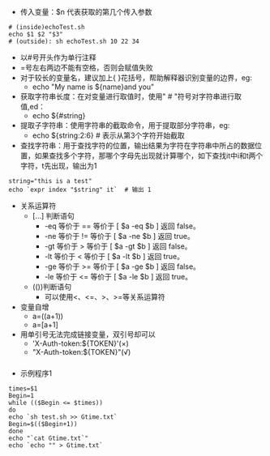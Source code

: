 - 传入变量：$n 代表获取的第几个传入参数
```shell
# (inside)echoTest.sh
echo $1 $2 "$3"
# (outside): sh echoTest.sh 10 22 34
```
- 以#号开头作为单行注释
- =号左右两边不能有空格，否则会赋值失败
- 对于较长的变量名，建议加上{ }花括号，帮助解释器识别变量的边界，eg:
  - echo "My name is ${name}and you"
- 获取字符串长度：在对变量进行取值时，使用" # "符号对字符串进行取值,ed：
  - echo ${#string}   
- 提取子字符串：使用字符串的截取命令，用于提取部分字符串，eg:
  - echo ${string:2:6} # 表示从第3个字符开始截取
- 查找字符串：用于查找字符的位置，输出结果为字符在字符串中所占的数据位置，如果查找多个字符，那哪个字母先出现就计算哪个，如下查找it中i和t两个字符，t先出现，输出为1
```shell
string="this is a test"
echo `expr index "$string" it`  # 输出 1
```
- 关系运算符 
  - [...] 判断语句
    - -eq	等价于 == 等价于 [ $a -eq $b ] 返回 false。
    - -ne	等价于 != 等价于 [ $a -ne $b ] 返回 true。
    - -gt	等价于 > 等价于 [ $a -gt $b ] 返回 false。
    - -lt	等价于 < 等价于 [ $a -lt $b ] 返回 true。
    - -ge	等价于 >= 等价于 [ $a -ge $b ] 返回 false。
    - -le	等价于 <= 等价于 [ $a -le $b ] 返回 true。
  - (())判断语句
    - 可以使用<、<=、>、>=等关系运算符
- 变量自增
  - a=$(($a+1))
  - a=$[$a+1]
- 用单引号无法完成链接变量，双引号却可以
  - 'X-Auth-token:${TOKEN}'(×)
  - "X-Auth-token:${TOKEN}"(√)


##### 
- 示例程序1
```shell
times=$1
Begin=1
while (($Begin <= $times))
do
echo `sh test.sh >> Gtime.txt`
Begin=$(($Begin+1))
done
echo "`cat Gtime.txt`"
echo `echo "" > Gtime.txt`
```
